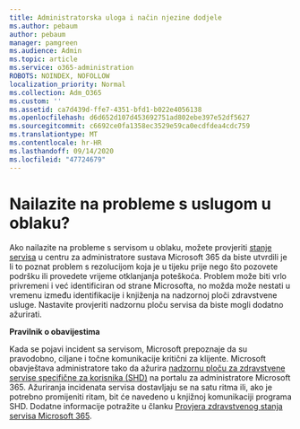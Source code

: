 ```yaml
---
title: Administratorska uloga i način njezine dodjele
ms.author: pebaum
author: pebaum
manager: pamgreen
ms.audience: Admin
ms.topic: article
ms.service: o365-administration
ROBOTS: NOINDEX, NOFOLLOW
localization_priority: Normal
ms.collection: Adm_O365
ms.custom: ''
ms.assetid: ca7d439d-ffe7-4351-bfd1-b022e4056138
ms.openlocfilehash: d6d652d107d453692751ad802ebe397e52df5627
ms.sourcegitcommit: c6692ce0fa1358ec3529e59ca0ecdfdea4cdc759
ms.translationtype: MT
ms.contentlocale: hr-HR
ms.lasthandoff: 09/14/2020
ms.locfileid: "47724679"
---
```

# <a name="experiencing-problems-with-a-cloud-service"></a>Nailazite na probleme s uslugom u oblaku?

Ako nailazite na probleme s servisom u oblaku, možete provjeriti [stanje servisa](https://admin.microsoft.com/AdminPortal/Home#/servicehealth) u centru za administratore sustava Microsoft 365 da biste utvrdili je li to poznat problem s rezolucijom koja je u tijeku prije nego što pozovete podršku ili provedete vrijeme otklanjanja poteškoća. Problem može biti vrlo privremeni i već identificiran od strane Microsofta, no možda može nestati u vremenu između identifikacije i knjiženja na nadzornoj ploči zdravstvene usluge. Nastavite provjeriti nadzornu ploču servisa da biste mogli dodatno ažurirati.

**Pravilnik o obavijestima**

Kada se pojavi incident sa servisom, Microsoft prepoznaje da su pravodobno, ciljane i točne komunikacije kritični za klijente. Microsoft obavještava administratore tako da ažurira [nadzornu ploču za zdravstvene servise specifične za korisnika (SHD)](https://admin.microsoft.com/AdminPortal/Home#/servicehealth) na portalu za administratore Microsoft 365. Ažuriranja incidenata servisa dostavljaju se na satu ritma ili, ako je potrebno promijeniti ritam, bit će navedeno u knjižnoj komunikaciji programa SHD. Dodatne informacije potražite u članku [Provjera zdravstvenog stanja servisa Microsoft 365](https://docs.microsoft.com/office365/enterprise/view-service-health).

